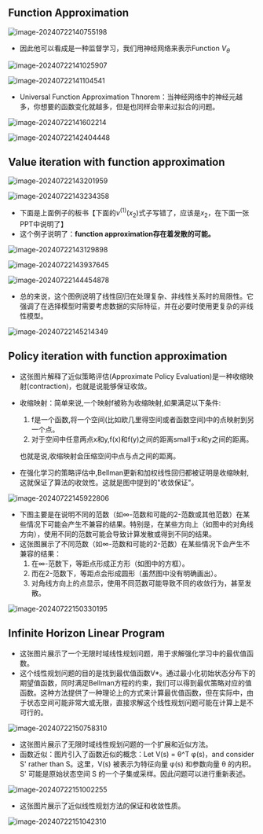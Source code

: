 ## Function Approximation

![image-20240722140755198](https://raw.githubusercontent.com/formoree/PicGO-Picture/master/202407221407289.png)

+ 因此他可以看成是一种监督学习，我们用神经网络来表示Function $V_\theta$

![image-20240722141025907](https://raw.githubusercontent.com/formoree/PicGO-Picture/master/202407221410802.png)

![image-20240722141104541](https://raw.githubusercontent.com/formoree/PicGO-Picture/master/202407221411421.png)

+ Universal Function Approximation Thnorem：当神经网络中的神经元越多，你想要的函数变化就越多，但是也同样会带来过拟合的问题。

![image-20240722141602214](https://raw.githubusercontent.com/formoree/PicGO-Picture/master/202407221416043.png)

![image-20240722142404448](https://raw.githubusercontent.com/formoree/PicGO-Picture/master/202407221424329.png)

## Value iteration with function approximation

![image-20240722143201959](https://raw.githubusercontent.com/formoree/PicGO-Picture/master/202407221432422.png)

![image-20240722143234358](https://raw.githubusercontent.com/formoree/PicGO-Picture/master/202407221432634.png)

+ 下面是上面例子的板书【下面的$v^{(1)}(x_2)$式子写错了，应该是$x_2$，在下面一张PPT中说明了】
+ 这个例子说明了：**function approximation存在着发散的可能。**

![image-20240722143129898](https://raw.githubusercontent.com/formoree/PicGO-Picture/master/202407221431929.png)

![image-20240722143937645](https://raw.githubusercontent.com/formoree/PicGO-Picture/master/202407221439677.png)

![image-20240722144454878](https://raw.githubusercontent.com/formoree/PicGO-Picture/master/202407221444838.png)

+ 总的来说，这个图例说明了线性回归在处理复杂、非线性关系时的局限性。它强调了在选择模型时需要考虑数据的实际特征，并在必要时使用更复杂的非线性模型。

![image-20240722145214349](https://raw.githubusercontent.com/formoree/PicGO-Picture/master/202407221452711.png)

## Policy iteration with function approximation

+ 这张图片解释了近似策略评估(Approximate Policy Evaluation)是一种收缩映射(contraction)，也就是说能够保证收敛。

+ 收缩映射：简单来说,一个映射f被称为收缩映射,如果满足以下条件:

  1. f是一个函数,将一个空间(比如欧几里得空间或者函数空间)中的点映射到另一个点。
  2. 对于空间中任意两点x和y,f(x)和f(y)之间的距离small于x和y之间的距离。

  也就是说,收缩映射会压缩空间中点与点之间的距离。

+ 在强化学习的策略评估中,Bellman更新和加权线性回归都被证明是收缩映射,这就保证了算法的收敛性。这就是图中提到的"收敛保证"。

![image-20240722145922806](https://raw.githubusercontent.com/formoree/PicGO-Picture/master/202407221459748.png)

+ 下图主要是在说明不同的范数（如∞-范数和可能的2-范数或其他范数）在某些情况下可能会产生不兼容的结果。特别是，在某些方向上（如图中的对角线方向），使用不同的范数可能会导致计算发散或得到不同的结果。
+ 这张图展示了不同范数（如∞-范数和可能的2-范数）在某些情况下会产生不兼容的结果：
  1. 在∞-范数下，等距点形成正方形（如图中的方框）。
  2. 而在2-范数下，等距点会形成圆形（虽然图中没有明确画出）。
  3. 对角线方向上的点显示，使用不同范数可能导致不同的收敛行为，甚至发散。

![image-20240722150330195](https://raw.githubusercontent.com/formoree/PicGO-Picture/master/202407221503087.png)

## Infinite Horizon Linear Program

+ 这张图片展示了一个无限时域线性规划问题，用于求解强化学习中的最优值函数。
+ 这个线性规划问题的目的是找到最优值函数V*。通过最小化初始状态分布下的期望值函数，同时满足Bellman方程的约束，我们可以得到最优策略对应的值函数。这种方法提供了一种理论上的方式来计算最优值函数，但在实际中，由于状态空间可能非常大或无限，直接求解这个线性规划问题可能在计算上是不可行的。

![image-20240722150758310](https://raw.githubusercontent.com/formoree/PicGO-Picture/master/202407221507527.png)

+ 这张图片展示了无限时域线性规划问题的一个扩展和近似方法。
+ 函数近似：图片引入了函数近似的概念：Let V(s) = θ^T φ(s)，and consider S' rather than S。这里，V(s) 被表示为特征向量 φ(s) 和参数向量 θ 的内积。S' 可能是原始状态空间 S 的一个子集或采样。因此问题可以进行重新表述。

![image-20240722151002255](https://raw.githubusercontent.com/formoree/PicGO-Picture/master/202407221510275.png)

+ 这张图片展示了近似线性规划方法的保证和收敛性质。

![image-20240722151042310](https://raw.githubusercontent.com/formoree/PicGO-Picture/master/202407221510400.png)